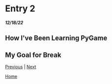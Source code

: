 # Entry 2
##### 12/18/22

## How I've Been Learning PyGame
<!-- Evidence: code snippets, screenshots, etc -->

## My Goal for Break

[Previous](entry01.md) | [Next](entry03.md)

[Home](../README.md)
